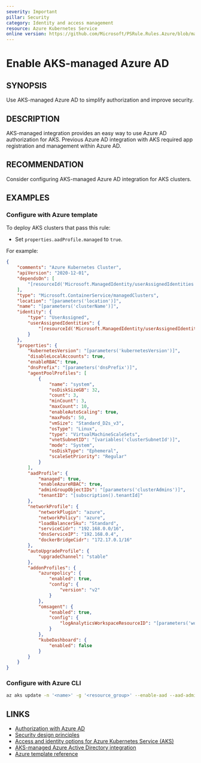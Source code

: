 ```yaml
---
severity: Important
pillar: Security
category: Identity and access management
resource: Azure Kubernetes Service
online version: https://github.com/Microsoft/PSRule.Rules.Azure/blob/main/docs/rules/en/Azure.AKS.ManagedAAD.md
---
```


# Enable AKS-managed Azure AD

## SYNOPSIS

Use AKS-managed Azure AD to simplify authorization and improve security.

## DESCRIPTION

AKS-managed integration provides an easy way to use Azure AD authorization for AKS.
Previous Azure AD integration with AKS required app registration and management within Azure AD.

## RECOMMENDATION

Consider configuring AKS-managed Azure AD integration for AKS clusters.

## EXAMPLES

### Configure with Azure template

To deploy AKS clusters that pass this rule:

- Set `properties.aadProfile.managed` to `true`.

For example:

```json
{
    "comments": "Azure Kubernetes Cluster",
    "apiVersion": "2020-12-01",
    "dependsOn": [
        "[resourceId('Microsoft.ManagedIdentity/userAssignedIdentities', parameters('identityName'))]"
    ],
    "type": "Microsoft.ContainerService/managedClusters",
    "location": "[parameters('location')]",
    "name": "[parameters('clusterName')]",
    "identity": {
        "type": "UserAssigned",
        "userAssignedIdentities": {
            "[resourceId('Microsoft.ManagedIdentity/userAssignedIdentities', parameters('identityName'))]": {}
        }
    },
    "properties": {
        "kubernetesVersion": "[parameters('kubernetesVersion')]",
        "disableLocalAccounts": true,
        "enableRBAC": true,
        "dnsPrefix": "[parameters('dnsPrefix')]",
        "agentPoolProfiles": [
            {
                "name": "system",
                "osDiskSizeGB": 32,
                "count": 3,
                "minCount": 3,
                "maxCount": 10,
                "enableAutoScaling": true,
                "maxPods": 50,
                "vmSize": "Standard_D2s_v3",
                "osType": "Linux",
                "type": "VirtualMachineScaleSets",
                "vnetSubnetID": "[variables('clusterSubnetId')]",
                "mode": "System",
                "osDiskType": "Ephemeral",
                "scaleSetPriority": "Regular"
            }
        ],
        "aadProfile": {
            "managed": true,
            "enableAzureRBAC": true,
            "adminGroupObjectIDs": "[parameters('clusterAdmins')]",
            "tenantID": "[subscription().tenantId]"
        },
        "networkProfile": {
            "networkPlugin": "azure",
            "networkPolicy": "azure",
            "loadBalancerSku": "Standard",
            "serviceCidr": "192.168.0.0/16",
            "dnsServiceIP": "192.168.0.4",
            "dockerBridgeCidr": "172.17.0.1/16"
        },
        "autoUpgradeProfile": {
            "upgradeChannel": "stable"
        },
        "addonProfiles": {
            "azurepolicy": {
                "enabled": true,
                "config": {
                    "version": "v2"
                }
            },
            "omsagent": {
                "enabled": true,
                "config": {
                    "logAnalyticsWorkspaceResourceID": "[parameters('workspaceId')]"
                }
            },
            "kubeDashboard": {
                "enabled": false
            }
        }
    }
}
```

### Configure with Azure CLI

```bash
az aks update -n '<name>' -g '<resource_group>' --enable-aad --aad-admin-group-object-ids '<group_id>'
```

## LINKS

- [Authorization with Azure AD](https://docs.microsoft.com/azure/architecture/framework/security/design-identity-authorization)
- [Security design principles](https://docs.microsoft.com/azure/architecture/framework/security/security-principles)
- [Access and identity options for Azure Kubernetes Service (AKS)](https://docs.microsoft.com/azure/aks/concepts-identity#azure-ad-integration)
- [AKS-managed Azure Active Directory integration](https://docs.microsoft.com/azure/aks/managed-aad)
- [Azure template reference](https://docs.microsoft.com/azure/templates/microsoft.containerservice/managedclusters#ManagedClusterAADProfile)
